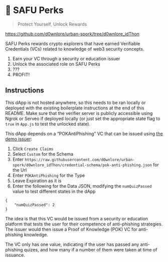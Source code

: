 # 🤑 SAFU Perks

> Protect Yourself, Unlock Rewards

https://github.com/d0wnlore/urban-spork/tree/d0wnlore_idThon

SAFU Perks rewards crypto explorers that have earned Verifiable Credentials (VCs) related to knowledge of web3 security concepts.

1. Earn your VC through a security or education issuer
2. Unlock the associated role on SAFU Perks
3. ???
4. PROFIT!

## Instructions

This dApp is not hosted anywhere, so this needs to be ran locally or deployed with the existing boilerplate instructions at the end of this README. Make sure that the verifier server is publicly accessible using Ngrok or Serveo if deployed locally (or just set the appropriate state flag to `true` in `App.js` to test the unlocked state).

This dApp depends on a “POKAntiPhishing” VC that can be issued using [the demo issuer](https://issuer-demo.polygonid.me/):

1. Click `Create Claims`
2. Select `Custom` for the Schema
3. Enter `https://raw.githubusercontent.com/d0wnlore/urban-spork/d0wnlore_idThon/credential-schema/pok-anti-phishing.json` for the Url
4. Enter `POKAntiPhishing` for the Type
5. Leave Expiration as it is
6. Enter the following for the Data JSON, modifying the `numQuizPassed` value to test different states in the dApp

```
{
    "numQuizPassed": 2
}
```

The idea is that this VC would be issued from a security or education platform that tests the user for their competence of anti-phishing strategies. The issuer would then issue a Proof of Knowledge (POK) VC for anti-phishing knowledge.

The VC only has one value, indicating if the user has passed any anti-phishing quizes, and how many if a number of them were taken at time of issuance.